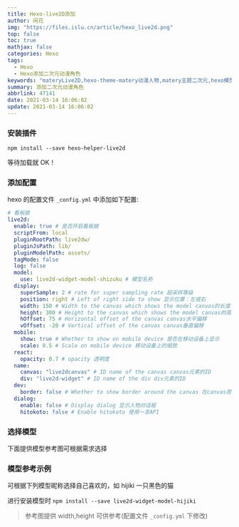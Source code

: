 ```yaml
---
title: Hexo-live2D添加
author: 闲花
img: "https://files.islu.cn/article/hexo_live2d.png"
top: false
toc: true
mathjax: false
categories: Hexo
tags:
  - Hexo
  - Hexo添加二次元动漫角色
keywords: "materyLive2D,hexo-theme-matery动漫人物,matery主题二次元,hexo模型,Live2D,hexo"
summary: 添加二次元动漫角色
abbrlink: 47141
date: 2021-03-14 16:06:02
update: 2021-03-14 16:06:02
---
```


### 安装插件

`npm install --save hexo-helper-live2d`

等待加载就 OK！

### 添加配置

hexo 的配置文件 `_config.yml` 中添加如下配置:

```yaml
# 看板娘
live2d:
  enable: true # 是否开启看板娘
  scriptFrom: local
  pluginRootPath: live2dw/
  pluginJsPath: lib/
  pluginModelPath: assets/
  tagMode: false
  log: false
  model:
    use: live2d-widget-model-shizuku # 模型名称
  display:
    superSample: 2 # rate for super sampling rate 超采样等级
    position: right # Left of right side to show 显示位置：左或右
    width: 150 # Width to the canvas which shows the model canvas的长度
    height: 300 # Height to the canvas which shows the model canvas的高度
    hOffset: 75 # Horizontal offset of the canvas canvas水平偏移
    vOffset: -20 # Vertical offset of the canvas canvas垂直偏移
  mobile:
    show: true # Whether to show on mobile device 是否在移动设备上显示
    scale: 0.5 # Scale on mobile device 移动设备上的缩放
  react:
    opacity: 0.7 # opacity 透明度
  name:
    canvas: "live2dcanvas" # ID name of the canvas canvas元素的ID
    div: "live2d-widget" # ID name of the div div元素的ID
  dev:
    border: false # Whether to show border around the canvas 在canvas周围显示边界
  dialog:
    enable: false # Display dialog 显示人物对话框
    hitokoto: false # Enable hitokoto 使用一言API
```

### 选择模型

下面提供模型参考图可根据需求选择

### 模型参考示例

可根据下列模型昵称选择自己喜欢的，如 hijiki 一只黑色的猫

进行安装模型时
`npm install --save live2d-widget-model-hijiki`

> 参考图提供 width,height 可供参考(配置文件 `_config.yml` 下修改)
